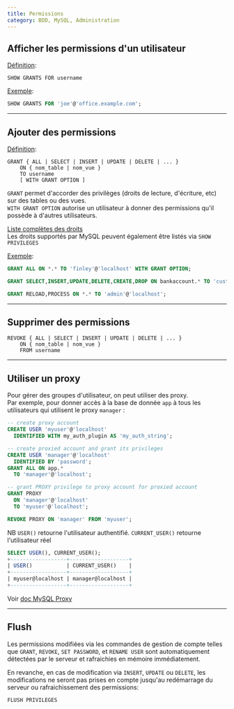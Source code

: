 ```yaml
---
title: Permissions
category: BDD, MySQL, Administration
---
```


## Afficher les permissions d'un utilisateur

<ins>Définition</ins>:

    SHOW GRANTS FOR username

<ins>Exemple</ins>:

``` sql
SHOW GRANTS FOR 'joe'@'office.example.com';
```

---

## Ajouter des permissions

<ins>Définition</ins>:

    GRANT { ALL | SELECT | INSERT | UPDATE | DELETE | ... }
        ON { nom_table | nom_vue }
        TO username
        [ WITH GRANT OPTION ]

`GRANT` permet d'accorder des privilèges (droits de lecture, d'écriture, etc) sur des tables ou des vues.  
`WITH GRANT OPTION` autorise un utilisateur à donner des permissions qu'il possède à d'autres utilisateurs.

[Liste complètes des droits](https://dev.mysql.com/doc/refman/5.7/en/privileges-provided.html)  
Les droits supportés par MySQL peuvent également être listés via `SHOW PRIVILEGES`

<ins>Exemple</ins>:

``` sql
GRANT ALL ON *.* TO 'finley'@'localhost' WITH GRANT OPTION;
```

``` sql
GRANT SELECT,INSERT,UPDATE,DELETE,CREATE,DROP ON bankaccount.* TO 'custom'@'localhost';
```

``` sql
GRANT RELOAD,PROCESS ON *.* TO 'admin'@'localhost';
```

---

## Supprimer des permissions

    REVOKE { ALL | SELECT | INSERT | UPDATE | DELETE | ... }
        ON { nom_table | nom_vue }
        FROM username

---

## Utiliser un proxy

Pour gérer des groupes d'utilisateur, on peut utiliser des proxy.  
Par exemple, pour donner accès à la base de donnée `app` à tous les utilisateurs qui utilisent le proxy `manager` :

``` sql
-- create proxy account
CREATE USER 'myuser'@'localhost'
  IDENTIFIED WITH my_auth_plugin AS 'my_auth_string';

-- create proxied account and grant its privileges
CREATE USER 'manager'@'localhost'
  IDENTIFIED BY 'password';
GRANT ALL ON app.*
  TO 'manager'@'localhost';

-- grant PROXY privilege to proxy account for proxied account
GRANT PROXY
  ON 'manager'@'localhost'
  TO 'myuser'@'localhost';
```

``` sql
REVOKE PROXY ON 'manager' FROM 'myuser';
```

NB `USER()` retourne l'utilisateur authentifié. `CURRENT_USER()` retourne l'utilisateur réel

``` sql
SELECT USER(), CURRENT_USER();
+------------------+-------------------+
| USER()           | CURRENT_USER()    |
+------------------+-------------------+
| myuser@localhost | manager@localhost |
+------------------+-------------------+
```

Voir [doc MySQL Proxy](https://dev.mysql.com/doc/refman/5.5/en/proxy-users.html)

---

## Flush

Les permissions modifiées via les commandes de gestion de compte telles que `GRANT`, `REVOKE`, `SET PASSWORD`, et `RENAME USER` sont automatiquement détectées par le serveur et rafraichies en mémoire immédiatement.

En revanche, en cas de modification via `INSERT`, `UPDATE` ou `DELETE`, les modifications ne seront pas prises en compte jusqu'au redémarrage du serveur ou rafraichissement des permissions:

    FLUSH PRIVILEGES
